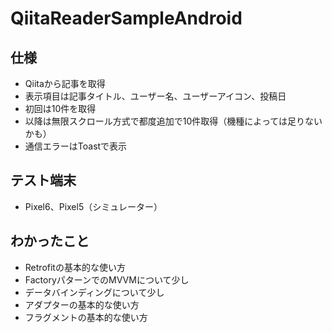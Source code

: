 # QiitaReaderSampleAndroid

## 仕様
- Qiitaから記事を取得
- 表示項目は記事タイトル、ユーザー名、ユーザーアイコン、投稿日
- 初回は10件を取得
- 以降は無限スクロール方式で都度追加で10件取得（機種によっては足りないかも）
- 通信エラーはToastで表示
  
## テスト端末
- Pixel6、Pixel5（シミュレーター）

## わかったこと
- Retrofitの基本的な使い方
- FactoryパターンでのMVVMについて少し
- データバインディングについて少し
- アダプターの基本的な使い方
- フラグメントの基本的な使い方 
